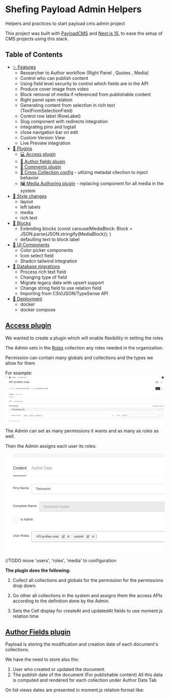 # Shefing Payload Admin Helpers

Helpers and practices to start payload cms admin project

This project was built with [PayloadCMS](https://payloadcms.com/) and [Next.js 15](https://nextjs.org/), to ease the setup of CMS projects using this stack.

## Table of Contents

- [✨ Features](#features)
  - Researcher to Author workflow
    (Right Panel , Quotes , Media)
  - Control who can publish content
  - Using field level security to control which fields are in the API
  - Produce cover image from video
  - Block removal of media if referenced from publishable content
  - Right panel open relation
  - Generating content from selection in rich text (TextFromSelectionField)
  - Control row label (RowLabel)
  - Slug component with redirects integration
  - integrating pino and logtail
  - close navigation bar on edit
  - Custom Version View
  - Live Preview integration
- [🚀 Plugins](#getting-started)
    - [💻 Access plugin](#accessplugin)
    - [💁 Author fields plugin](#author-fields-plugin)
    - [📝 Comments plugin](#comments-plugin)
    - [👥️ Cross Collection config](#cross-collection-config) - utlizing metadat cllection to inject behavior
    - [🖼️ Media Authoring plugin](#media-authoring-plugin) - replacing component for all media in the system
- [🚀 Style changes](#style-changes)
  - layout
  - left labels
  - media
  - rich text
- [🚀 Blocks](#blocks)
  - Extending blocks (const carouselMediaBlock: Block = JSON.parse(JSON.stringify(MediaBlock));
    )
  - defaulting text to block label
- [🧭 UI Components](#ui-components)
  - Color picker components
  - Icon select field
  - Shadcn tailwind integration
- [💾 Database migrations](#database)
  - Process rich text field 
  - Changing type of field
  - Migrate legacy data with upsert support
  - Change string field to use relation field
  - Importing from CSV/JSON/TypeSense API
- [🚀 Deployment](#deployment)
  - docker 
  - docker compose

## [Access plugin](./src/plugins/access/accessPlugin.ts)

We wanted to create a plugin which will enable flexibility in setting the roles

The Admin sets in the [Roles](./src/collections/auth/Roles.ts) collection any roles needed in the organization.

Permission can contain many globals and collections and the types we allow for them

For example:
![img.png](img.png)
The Admin can set as many permissions it wants and as many as roles as well.

Then the Admin assigns each user its roles:

![img_1.png](img_1.png)

//TODO move 'users', 'roles', 'media' to configuration

**The plugin does the following:**

1. Collect all collections and globals for the permission for the permissions drop down. 

2. Go other all collections in the system and assigns them the access APIs according to the definition done by the Admin.

3. Sets the Cell display for createAt and updatedAt fields to use moment.js relation time 

## [Author Fields plugin](./src/plugins/author-fields/authorFieldPlugin.ts)

Payload is storing the modification and creation date of each document's collections.

We have the need to store also the:
1. User who created or updated the document.
2. The publish date of the document (For publishable content)
All this data is computed and rendered for each collection under Author Data Tab

On list views dates are presented in moment.js relation format like:

